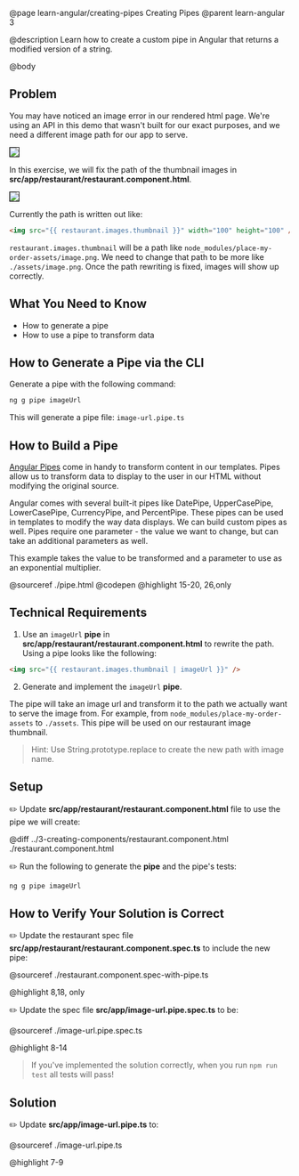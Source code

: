 @page learn-angular/creating-pipes Creating Pipes
@parent learn-angular 3

@description Learn how to create a custom pipe in Angular that returns a modified version of a string.

@body

## Problem

You may have noticed an image error in our rendered html page. We're using an API in this demo that wasn't built for our exact purposes, and we need a different image path for our app to serve.

<img src="../static/img/angular/3-creating-components/restaurant-component.png"
  style="border: solid 1px black; max-width: 320px;"/>

In this exercise, we will fix the path of the thumbnail images in **src/app/restaurant/restaurant.component.html**.

<img src="../static/img/angular/3b-creating-pipes/restaurant-thumbnails.png"
  style="border: solid 1px black; max-width: 320px;"/>

Currently the path is written out like:

```html
<img src="{{ restaurant.images.thumbnail }}" width="100" height="100" />
```

`restaurant.images.thumbnail` will be a path like `node_modules/place-my-order-assets/image.png`. We need to change that path to be more like `./assets/image.png`. Once
the path rewriting is fixed, images will show up correctly.

## What You Need to Know

- How to generate a pipe
- How to use a pipe to transform data

## How to Generate a Pipe via the CLI

Generate a pipe with the following command:

```bash
ng g pipe imageUrl
```

This will generate a pipe file: `image-url.pipe.ts`

## How to Build a Pipe

<a href="https://angular.io/guide/pipes" target="\_blank">Angular Pipes</a> come in handy to transform content in our templates. Pipes allow us to transform data to display to the user in our HTML without modifying the original source.

Angular comes with several built-it pipes like DatePipe, UpperCasePipe, LowerCasePipe, CurrencyPipe, and PercentPipe. These pipes can be used in templates to modify the way data displays. We can build custom pipes as well. Pipes require one parameter - the value we want to change, but can take an additional parameters as well.

This example takes the value to be transformed and a parameter to use as an exponential multiplier.

@sourceref ./pipe.html
@codepen
@highlight 15-20, 26,only

## Technical Requirements

1. Use an `imageUrl` **pipe** in **src/app/restaurant/restaurant.component.html** to rewrite the path. Using a pipe looks like the following:

```html
<img src="{{ restaurant.images.thumbnail | imageUrl }}" />
```

2. Generate and implement the `imageUrl` **pipe**.

The pipe will take an image url and transform it to the path we actually want to serve the image from. For example, from `node_modules/place-my-order-assets` to `./assets`. This pipe will be used on our restaurant image thumbnail.

> Hint: Use String.prototype.replace to create the new path with image name.

## Setup

✏️ Update **src/app/restaurant/restaurant.component.html** file to use the pipe we will create:

@diff ../3-creating-components/restaurant.component.html ./restaurant.component.html

✏️ Run the following to generate the **pipe** and the pipe's tests:

```bash
ng g pipe imageUrl
```

## How to Verify Your Solution is Correct

✏️ Update the restaurant spec file **src/app/restaurant/restaurant.component.spec.ts** to include the new pipe:

@sourceref ./restaurant.component.spec-with-pipe.ts

@highlight 8,18, only

✏️ Update the spec file **src/app/image-url.pipe.spec.ts** to be:

@sourceref ./image-url.pipe.spec.ts

@highlight 8-14

> If you've implemented the solution correctly, when you run `npm run test` all tests will pass!

## Solution

✏️ Update **src/app/image-url.pipe.ts** to:

@sourceref ./image-url.pipe.ts

@highlight 7-9
